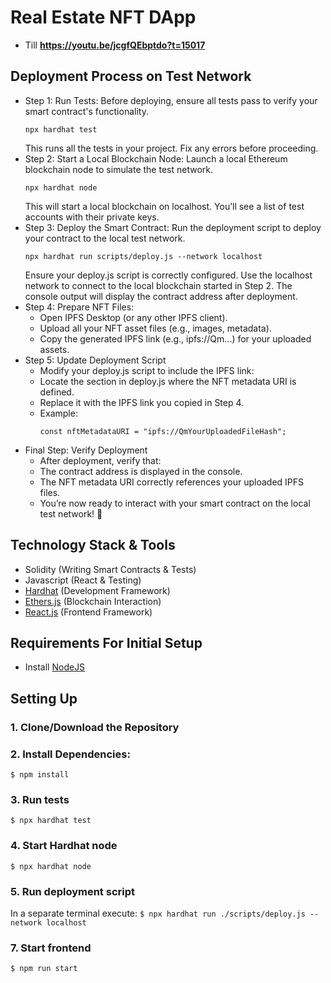 # Real Estate NFT DApp

 - Till __https://youtu.be/jcgfQEbptdo?t=15017__

## Deployment Process on Test Network
 - Step 1: Run Tests: Before deploying, ensure all tests pass to verify your smart contract's functionality.
    ```
    npx hardhat test
    ```
    This runs all the tests in your project.
    Fix any errors before proceeding.
 - Step 2: Start a Local Blockchain Node: Launch a local Ethereum blockchain node to simulate the test network.
    ```
    npx hardhat node
    ```
    This will start a local blockchain on localhost.
    You’ll see a list of test accounts with their private keys.
 - Step 3: Deploy the Smart Contract: Run the deployment script to deploy your contract to the local test network.
    ```
    npx hardhat run scripts/deploy.js --network localhost
    ```
    Ensure your deploy.js script is correctly configured.
    Use the localhost network to connect to the local blockchain started in Step 2.
    The console output will display the contract address after deployment.
 - Step 4: Prepare NFT Files: 
    - Open IPFS Desktop (or any other IPFS client). 
    - Upload all your NFT asset files (e.g., images, metadata). 
    - Copy the generated IPFS link (e.g., ipfs://Qm...) for your uploaded assets.
 - Step 5: Update Deployment Script
    - Modify your deploy.js script to include the IPFS link:
    - Locate the section in deploy.js where the NFT metadata URI is defined.
    - Replace it with the IPFS link you copied in Step 4.
    - Example:
        ```
        const nftMetadataURI = "ipfs://QmYourUploadedFileHash";
        ```
 - Final Step: Verify Deployment
    - After deployment, verify that:
    - The contract address is displayed in the console.
    - The NFT metadata URI correctly references your uploaded IPFS files.
    - You’re now ready to interact with your smart contract on the local test network! 🎉

## Technology Stack & Tools

- Solidity (Writing Smart Contracts & Tests)
- Javascript (React & Testing)
- [Hardhat](https://hardhat.org/) (Development Framework)
- [Ethers.js](https://docs.ethers.io/v5/) (Blockchain Interaction)
- [React.js](https://reactjs.org/) (Frontend Framework)

## Requirements For Initial Setup
- Install [NodeJS](https://nodejs.org/en/)

## Setting Up
### 1. Clone/Download the Repository

### 2. Install Dependencies:
`$ npm install`

### 3. Run tests
`$ npx hardhat test`

### 4. Start Hardhat node
`$ npx hardhat node`

### 5. Run deployment script
In a separate terminal execute:
`$ npx hardhat run ./scripts/deploy.js --network localhost`

### 7. Start frontend
`$ npm run start`